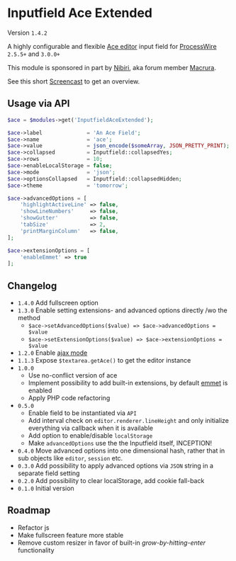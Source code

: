 # Inputfield Ace Extended
Version `1.4.2`

A highly configurable and flexible [Ace editor](https://ace.c9.io/) input field for [ProcessWire](http://processwire.com/) `2.5.5+` and `3.0.0+`

This module is sponsored in part by [Nibiri](http://nibiri.com/), aka forum member [Macrura](https://processwire.com/talk/user/136-macrura/).

See this short [Screencast](https://www.youtube.com/watch?v=4Ajiako70iY) to get an overview.

## Usage via API

```php
$ace = $modules->get('InputfieldAceExtended');

$ace->label              = 'An Ace Field';
$ace->name               = 'ace';
$ace->value              = json_encode($someArray, JSON_PRETTY_PRINT);
$ace->collapsed          = Inputfield::collapsedYes;
$ace->rows               = 10;
$ace->enableLocalStorage = false;
$ace->mode               = 'json';
$ace->optionsCollapsed   = Inputfield::collapsedHidden;
$ace->theme              = 'tomorrow';

$ace->advancedOptions = [
    'highlightActiveLine' => false,
    'showLineNumbers'     => false,
    'showGutter'          => false,
    'tabSize'             => 2,
    'printMarginColumn'   => false,
];

$ace->extensionOptions = [
    'enableEmmet' => true
];
```

## Changelog

- `1.4.0` Add fullscreen option
- `1.3.0` Enable setting extensions- and advanced options directly /wo the method
    * `$ace->setAdvancedOptions($value) => $ace->advancedOptions = $value` 
    * `$ace->setExtensionOptions($value) => $ace->extensionOptions = $value` 
- `1.2.0` Enable [ajax mode](https://processwire.com/blog/posts/new-ajax-driven-inputs-conditional-hooks-template-family-settings-and-more/#new-ajax-driven-inputfields-system-wide)
- `1.1.3` Expose `$textarea.getAce()` to get the editor instance
- `1.0.0`
    * Use no-conflict version of ace
    * Implement possibility to add built-in extensions, by default [emmet](http://emmet.io/) is enabled
    * Apply PHP code refactoring
- `0.5.0`
    * Enable field to be instantiated via `API`
    * Add interval check on `editor.renderer.lineHeight` and only initialize everything via callback when it is available
    * Add option to enable/disable `localStorage`
    * Make `advancedOptions` use the the Inputfield itself, INCEPTION!
- `0.4.0` Move advanced options into one dimensional hash, rather that in sub objects like `editor`, `session` etc.
- `0.3.0` Add possibility to apply advanced options via `JSON` string in a separate field setting
- `0.2.0` Add possibility to clear localStorage, add cookie fall-back
- `0.1.0` Initial version

## Roadmap

* Refactor js
* Make fullscreen feature more stable
* Remove custom resizer in favor of built-in *grow-by-hitting-enter* functionality
